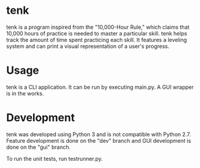 tenk
====
tenk is a program inspired from the "10,000-Hour Rule," which claims that 10,000 hours of practice is needed to master a particular skill. tenk helps track the amount of time spent practicing each skill. It features a leveling system and can print a visual representation of a user's progress.

Usage
=====
tenk is a CLI application. It can be run by executing main.py. A GUI wrapper is in the works.

Development
===========
tenk was developed using Python 3 and is not compatible with Python 2.7. Feature development is done on the "dev" branch and GUI development is done on the "gui" branch.

To run the unit tests, run testrunner.py.